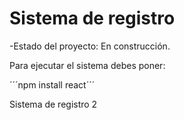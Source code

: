 <h1> Sistema de registro</h1>

-Estado del proyecto: En construcción.

Para ejecutar el sistema debes poner:

´´´npm install react´´´

Sistema de registro 2
